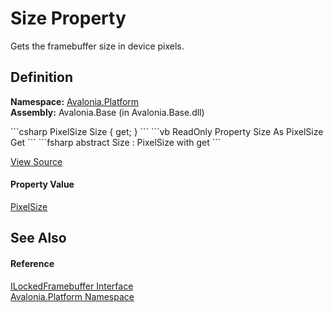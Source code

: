 # Size Property


Gets the framebuffer size in device pixels.



## Definition
**Namespace:** <a href="N_Avalonia_Platform">Avalonia.Platform</a>  
**Assembly:** Avalonia.Base (in Avalonia.Base.dll)

<Tabs groupId="api-code-preview">
<TabItem value="csharp" label="C#">
```csharp
PixelSize Size { get; }
```
</TabItem>
<TabItem value="vb" label="VB">
```vb
ReadOnly Property Size As PixelSize
	Get
```
</TabItem>
<TabItem value="fsharp" label="F#">
```fsharp
abstract Size : PixelSize with get
```
</TabItem>
</Tabs>



<a href="https://github.com/AvaloniaUI/Avalonia/tree/master/src/Avalonia.Base/Platform/ILockedFramebuffer.cs" title="View the source code">View Source</a>



#### Property Value
<a href="T_Avalonia_PixelSize">PixelSize</a>

## See Also


#### Reference
<a href="T_Avalonia_Platform_ILockedFramebuffer">ILockedFramebuffer Interface</a>  
<a href="N_Avalonia_Platform">Avalonia.Platform Namespace</a>  

